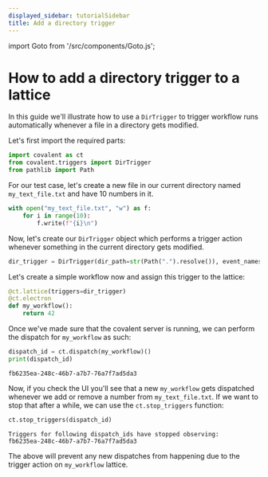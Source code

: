 ```yaml
---
displayed_sidebar: tutorialSidebar
title: Add a directory trigger
---
```


import Goto from '/src/components/Goto.js';

# How to add a directory trigger to a lattice <Goto link="https://github.com/AgnostiqHQ/covalent/blob/develop/doc/source/how_to/coding/dir_trigger.ipynb"/>
In this guide we'll illustrate how to use a `DirTrigger` to trigger workflow runs automatically whenever a file in a directory gets modified.

Let's first import the required parts:


```python
import covalent as ct
from covalent.triggers import DirTrigger
from pathlib import Path
```

For our test case, let's create a new file in our current directory named `my_text_file.txt` and have 10 numbers in it.


```python
with open("my_text_file.txt", "w") as f:
    for i in range(10):
        f.write(f"{i}\n")
```

Now, let's create our `DirTrigger` object which performs a trigger action whenever something in the current directory gets modified.


```python
dir_trigger = DirTrigger(dir_path=str(Path(".").resolve()), event_names="modified")
```

Let's create a simple workflow now and assign this trigger to the lattice:


```python
@ct.lattice(triggers=dir_trigger)
@ct.electron
def my_workflow():
    return 42
```

Once we've made sure that the covalent server is running, we can perform the dispatch for `my_workflow` as such:


```python
dispatch_id = ct.dispatch(my_workflow)()
print(dispatch_id)
```

    fb6235ea-248c-46b7-a7b7-76a7f7ad5da3
    

Now, if you check the UI you'll see that a new `my_workflow` gets dispatched whenever we add or remove a number from `my_text_file.txt`.
If we want to stop that after a while, we can use the `ct.stop_triggers` function:


```python
ct.stop_triggers(dispatch_id)
```

    Triggers for following dispatch_ids have stopped observing:
    fb6235ea-248c-46b7-a7b7-76a7f7ad5da3
    

The above will prevent any new dispatches from happening due to the trigger action on `my_workflow` lattice.
